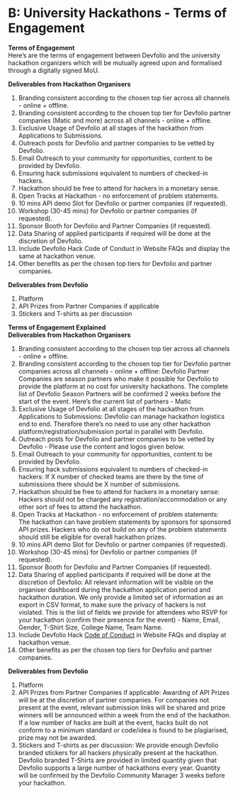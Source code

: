 # B: University Hackathons - Terms of Engagement

**Terms of Engagement**  
Here’s are the terms of engagement between Devfolio and the university hackathon organizers which will be mutually agreed upon and formalised through a digitally signed MoU.

  
**Deliverables from Hackathon Organisers**  


1. Branding consistent according to the chosen top tier across all channels - online + offline.
2. Branding consistent according to the chosen top tier for Devfolio partner companies \(Matic and more\) across all channels - online + offline.
3. Exclusive Usage of Devfolio at all stages of the hackathon from Applications to Submissions.
4. Outreach posts for Devfolio and partner companies to be vetted by Devfolio.
5. Email Outreach to your community for opportunities, content to be provided by Devfolio.
6. Ensuring hack submissions equivalent to numbers of checked-in hackers.
7. Hackathon should be free to attend for hackers in a monetary sense.
8. Open Tracks at Hackathon - no enforcement of problem statements.
9. 10 mins API demo Slot for Devfolio or partner companies \(if requested\).
10. Workshop \(30-45 mins\) for Devfolio or partner companies \(if requested\).
11. Sponsor Booth for Devfolio and Partner Companies \(if requested\).
12. Data Sharing of applied participants if required will be done at the discretion of Devfolio.
13. Include Devfolio Hack Code of Conduct in Website FAQs and display the same at hackathon venue.
14. Other benefits as per the chosen top tiers for Devfolio and partner companies.

  
**Deliverables from Devfolio**  


1. Platform
2. API Prizes from Partner Companies if applicable
3. Stickers and T-shirts as per discussion

  
**Terms of Engagement Explained**  
**Deliverables from Hackathon Organisers**  


1. Branding consistent according to the chosen top tier across all channels - online + offline.
2. Branding consistent according to the chosen top tier for Devfolio partner companies across all channels - online + offline: Devfolio Partner Companies are season partners who make it possible for Devfolio to provide the platform at no cost for university hackathons. The complete list of Devfolio Season Partners will be confirmed 2 weeks before the start of the event. Here’s the current list of partners - Matic 
3. Exclusive Usage of Devfolio at all stages of the hackathon from Applications to Submissions: Devfolio can manage hackathon logistics end to end. Therefore there’s no need to use any other hackathon platform/registration/submission portal in parallel with Devfolio. 
4. Outreach posts for Devfolio and partner companies to be vetted by Devfolio - Please use the content and logos given below.
5. Email Outreach to your community for opportunities, content to be provided by Devfolio.
6. Ensuring hack submissions equivalent to numbers of checked-in hackers: If X number of checked teams are there by the time of submissions there should be X number of submissions.
7. Hackathon should be free to attend for hackers in a monetary sense: Hackers should not be charged any registration/accommodation or any other sort of fees to attend the hackathon.
8. Open Tracks at Hackathon - no enforcement of problem statements: The hackathon can have problem statements by sponsors for sponsored API prizes. Hackers who do not build on any of the problem statements should still be eligible for overall hackathon prizes. 
9. 10 mins API demo Slot for Devfolio or partner companies \(if requested\).
10. Workshop \(30-45 mins\) for Devfolio or partner companies \(if requested\).
11. Sponsor Booth for Devfolio and Partner Companies \(if requested\).
12. Data Sharing of applied participants if required will be done at the discretion of Devfolio: All relevant information will be visible on the organiser dashboard during the hackathon application period and hackathon duration. We only provide a limited set of information as an export in CSV format, to make sure the privacy of hackers is not violated. This is the list of fields we provide for attendees who RSVP for your hackathon \(confirm their presence for the event\) - Name, Email, Gender, T-Shirt Size, College Name, Team Name.
13. Include Devfolio Hack [Code of Conduct](https://devfolio.co/code-of-conduct) in Website FAQs and display at hackathon venue.
14. Other benefits as per the chosen top tiers for Devfolio and partner companies.

  
**Deliverables from Devfolio**  


1. Platform
2. API Prizes from Partner Companies if applicable: Awarding of API Prizes will be at the discretion of partner companies. For companies not present at the event, relevant submission links will be shared and prize winners will be announced within a week from the end of the hackathon. If a low number of hacks are built at the event, hacks built do not conform to a minimum standard or code/idea is found to be plagiarised, prize may not be awarded.
3. Stickers and T-shirts as per discussion: We provide enough Devfolio branded stickers for all hackers physically present at the hackathon. Devfolio branded T-Shirts are provided in limited quantity given that Devfolio supports a large number of hackathons every year. Quantity will be confirmed by the Devfolio Community Manager 3 weeks before your hackathon.

